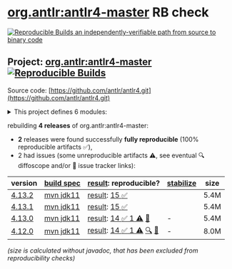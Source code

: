 [org.antlr:antlr4-master](https://central.sonatype.com/artifact/org.antlr/antlr4-master/versions) RB check
=======

[![Reproducible Builds](https://reproducible-builds.org/images/logos/rb.svg) an independently-verifiable path from source to binary code](https://reproducible-builds.org/)

## Project: [org.antlr:antlr4-master](https://central.sonatype.com/artifact/org.antlr/antlr4-master/versions) [![Reproducible Builds](https://img.shields.io/endpoint?url=https://raw.githubusercontent.com/jvm-repo-rebuild/reproducible-central/master/content/org/antlr/antlr4/badge.json)](https://github.com/jvm-repo-rebuild/reproducible-central/blob/master/content/org/antlr/antlr4/README.md)

Source code: [https://github.com/antlr/antlr4.git](https://github.com/antlr/antlr4.git)

<details><summary>This project defines 6 modules:</summary>

* [org.antlr:antlr4](https://central.sonatype.com/artifact/org.antlr/antlr4/overview)
* [org.antlr:antlr4-master](https://central.sonatype.com/artifact/org.antlr/antlr4-master/overview)
* [org.antlr:antlr4-maven-plugin](https://central.sonatype.com/artifact/org.antlr/antlr4-maven-plugin/overview)
* [org.antlr:antlr4-runtime](https://central.sonatype.com/artifact/org.antlr/antlr4-runtime/overview)
* [org.antlr:antlr4-runtime-testsuite](https://central.sonatype.com/artifact/org.antlr/antlr4-runtime-testsuite/overview)
* [org.antlr:antlr4-tool-testsuite](https://central.sonatype.com/artifact/org.antlr/antlr4-tool-testsuite/overview)
</details>

rebuilding **4 releases** of org.antlr:antlr4-master:
- **2** releases were found successfully **fully reproducible** (100% reproducible artifacts :white_check_mark:),
- 2 had issues (some unreproducible artifacts :warning:, see eventual :mag: diffoscope and/or :memo: issue tracker links):

| version | [build spec](/BUILDSPEC.md) | [result](https://reproducible-builds.org/docs/jvm/): reproducible? | [stabilize](https://github.com/google/oss-rebuild/blob/main/cmd/stabilize/README.md) | size |
| -- | --------- | ------ | ------ | -- |
| [4.13.2](https://central.sonatype.com/artifact/org.antlr/antlr4-master/4.13.2/pom) | [mvn jdk11](antlr4-4.13.2.buildspec) | [result](antlr4-master-4.13.2.buildinfo): [15 :white_check_mark: ](antlr4-master-4.13.2.buildcompare) | | 5.4M |
| [4.13.1](https://central.sonatype.com/artifact/org.antlr/antlr4-master/4.13.1/pom) | [mvn jdk11](antlr4-4.13.1.buildspec) | [result](antlr4-master-4.13.1.buildinfo): [15 :white_check_mark: ](antlr4-master-4.13.1.buildcompare) | | 5.4M |
| [4.13.0](https://central.sonatype.com/artifact/org.antlr/antlr4-master/4.13.0/pom) | [mvn jdk11](antlr4-4.13.0.buildspec) | [result](antlr4-master-4.13.0.buildinfo): [14 :white_check_mark:  1 :warning:](antlr4-master-4.13.0.buildcompare) [:memo:](https://github.com/antlr/antlr4/pull/4277) | - | 5.4M |
| [4.12.0](https://central.sonatype.com/artifact/org.antlr/antlr4-master/4.12.0/pom) | [mvn jdk11](antlr4-4.12.0.buildspec) | [result](antlr4-master-4.12.0.buildinfo): [14 :white_check_mark:  1 :warning:](antlr4-master-4.12.0.buildcompare) [:mag:](antlr4-master-4.12.0.diffoscope) [:memo:](https://github.com/antlr/antlr4/pull/4277) | - | 8.0M |

<i>(size is calculated without javadoc, that has been excluded from reproducibility checks)</i>
